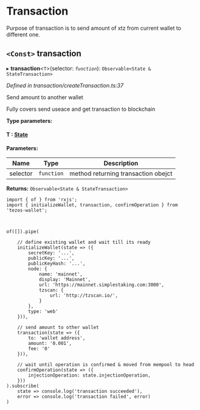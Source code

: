 # Transaction

Purpose of transaction is to send amount of xtz from current wallet to different one.

<a id="transaction"></a>

## `<Const>` transaction

▸ **transaction**<`T`>(selector: *`function`*): `Observable<State & StateTransaction>`

*Defined in transaction/createTransaction.ts:37*

Send amount to another wallet

Fully covers send useace and get transaction to blockchain

**Type parameters:**

#### T :  [State](../docs/interfaces/state.md)
**Parameters:**

| Name | Type | Description |
| ------ | ------ | ------ |
| selector | `function` |  method returning transaction obejct |

**Returns:** `Observable<State & StateTransaction>`


```
import { of } from 'rxjs';
import { initializeWallet, transaction, confirmOperation } from 'tezos-wallet';



of([]).pipe(

    // define existing wallet and wait till its ready
    initializeWallet(state => ({
        secretKey: '...',
        publicKey: '...',
        publicKeyHash: '...',
        node: {
            name: 'mainnet',
            display: 'Mainnet',
            url: 'https://mainnet.simplestaking.com:3000',
            tzscan: {
                url: 'http://tzscan.io/',
            }
        },
        type: 'web' 
    })),

    // send amount to other wallet
    transaction(state => ({        
        to: 'wallet address',
        amount: '0.001',
        fee: '0'
    })),

    // wait until operation is confirmed & moved from mempool to head
    confirmOperation(state => ({
        injectionOperation: state.injectionOperation,
    }))    
).subscribe(
    state => console.log('transaction succeeded'),
    error => console.log('transaction failed', error)
)
```